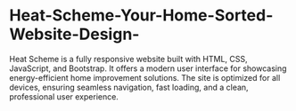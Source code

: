 # Heat-Scheme-Your-Home-Sorted-Website-Design-
Heat Scheme is a fully responsive website built with HTML, CSS, JavaScript, and Bootstrap. It offers a modern user interface for showcasing energy-efficient home improvement solutions. The site is optimized for all devices, ensuring seamless navigation, fast loading, and a clean, professional user experience.
